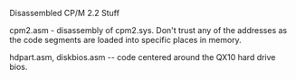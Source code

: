 Disassembled CP/M 2.2 Stuff

cpm2.asm - disassembly of cpm2.sys. Don't trust any of the addresses as the code segments are loaded into specific
places in memory.

hdpart.asm, diskbios.asm -- code centered around the QX10 hard drive bios.
